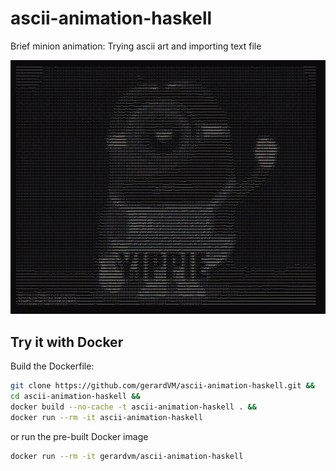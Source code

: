 # ascii-animation-haskell
Brief minion animation: Trying ascii art and importing text file

![minion-gif](yippie.gif)

## Try it with Docker

Build the Dockerfile:
```bash
git clone https://github.com/gerardVM/ascii-animation-haskell.git &&
cd ascii-animation-haskell &&
docker build --no-cache -t ascii-animation-haskell . &&
docker run --rm -it ascii-animation-haskell
```
or run the pre-built Docker image
```bash
docker run --rm -it gerardvm/ascii-animation-haskell
```
